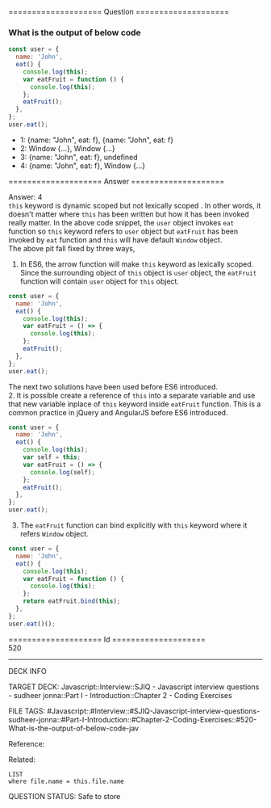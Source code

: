==================== Question ====================  

### What is the output of below code

```javascript
const user = {
  name: 'John',
  eat() {
    console.log(this);
    var eatFruit = function () {
      console.log(this);
    };
    eatFruit();
  },
};
user.eat();
```

- 1: {name: "John", eat: f}, {name: "John", eat: f}
- 2: Window {...}, Window {...}
- 3: {name: "John", eat: f}, undefined
- 4: {name: "John", eat: f}, Window {...}  

==================== Answer ====================  

Answer: 4  
`this` keyword is dynamic scoped but not lexically scoped . In other words, it
doesn't matter where `this` has been written but how it has been invoked really
matter. In the above code snippet, the `user` object invokes `eat` function so
`this` keyword refers to `user` object but `eatFruit` has been invoked by `eat`
function and `this` will have default `Window` object.  
The above pit fall fixed by three ways,

1. In ES6, the arrow function will make `this` keyword as lexically scoped.
   Since the surrounding object of `this` object is `user` object, the
   `eatFruit` function will contain `user` object for `this` object.

```javascript
const user = {
  name: 'John',
  eat() {
    console.log(this);
    var eatFruit = () => {
      console.log(this);
    };
    eatFruit();
  },
};
user.eat();
```

The next two solutions have been used before ES6 introduced.  
2. It is possible create a reference of `this` into a separate variable and use
that new variable inplace of `this` keyword inside `eatFruit` function. This is
a common practice in jQuery and AngularJS before ES6 introduced.

```javascript
const user = {
  name: 'John',
  eat() {
    console.log(this);
    var self = this;
    var eatFruit = () => {
      console.log(self);
    };
    eatFruit();
  },
};
user.eat();
```

3. The `eatFruit` function can bind explicitly with `this` keyword where it
   refers `Window` object.

```javascript
const user = {
  name: 'John',
  eat() {
    console.log(this);
    var eatFruit = function () {
      console.log(this);
    };
    return eatFruit.bind(this);
  },
};
user.eat()();
```

==================== Id ====================  
520

---

DECK INFO

TARGET DECK: Javascript::Interview::SJIQ - Javascript interview questions - sudheer jonna::Part I - Introduction::Chapter 2 - Coding Exercises

FILE TAGS: #Javascript::#Interview::#SJIQ-Javascript-interview-questions-sudheer-jonna::#Part-I-Introduction::#Chapter-2-Coding-Exercises::#520-What-is-the-output-of-below-code-jav

Reference:

Related:

```dataview
LIST
where file.name = this.file.name
```

QUESTION STATUS: Safe to store
